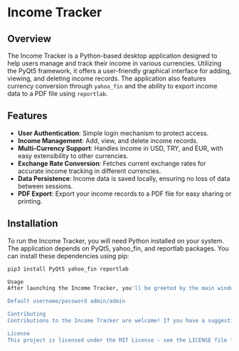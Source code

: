 # Income Tracker

## Overview
The Income Tracker is a Python-based desktop application designed to help users manage and track their income in various currencies. Utilizing the PyQt5 framework, it offers a user-friendly graphical interface for adding, viewing, and deleting income records. The application also features currency conversion through `yahoo_fin` and the ability to export income data to a PDF file using `reportlab`.

## Features
- **User Authentication**: Simple login mechanism to protect access.
- **Income Management**: Add, view, and delete income records.
- **Multi-Currency Support**: Handles income in USD, TRY, and EUR, with easy extensibility to other currencies.
- **Exchange Rate Conversion**: Fetches current exchange rates for accurate income tracking in different currencies.
- **Data Persistence**: Income data is saved locally, ensuring no loss of data between sessions.
- **PDF Export**: Export your income records to a PDF file for easy sharing or printing.

## Installation

To run the Income Tracker, you will need Python installed on your system. The application depends on PyQt5, yahoo_fin, and reportlab packages. You can install these dependencies using pip:

```bash
pip3 install PyQt5 yahoo_fin reportlab

Usage
After launching the Income Tracker, you'll be greeted by the main window where you can start adding your income sources. Use the interface to add, view, or delete records as needed. Stock information can be viewed by navigating to the designated section within the application.

Default username/password admin/admin

Contributing
Contributions to the Income Tracker are welcome! If you have a suggestion to improve this application or want to report a bug, please feel free to open an issue or submit a pull request.

License
This project is licensed under the MIT License - see the LICENSE file for details.


